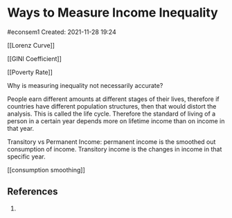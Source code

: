 # Ways to Measure Income Inequality
#econsem1 
Created: 2021-11-28 19:24

[[Lorenz Curve]]

[[GINI Coefficient]]

[[Poverty Rate]]

Why is measuring inequality not necessarily accurate?

People earn different amounts at different stages of their lives, therefore if countries have different population structures, then that would distort the analysis. This is called the life cycle. Therefore the standard of living of a person in a certain year depends more on lifetime income than on income in that year. 

Transitory vs Permanent Income: permanent income is the smoothed out consumption of income. Transitory income is the changes in income in that specific year.

[[consumption smoothing]]

## References
1. 